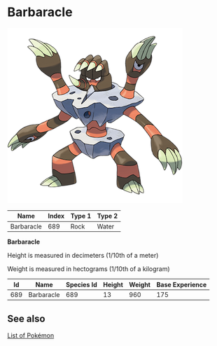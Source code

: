 # Barbaracle


![Barbaracle](images/689.png)

| **Name** | **Index** | **Type 1** | **Type 2** |
|----|----|----|----|
| Barbaracle | 689 | Rock | Water  |

**Barbaracle** 


Height is measured in decimeters (1/10th of a meter)

Weight is measured in hectograms (1/10th of a kilogram)

| **Id** | **Name** | **Species Id** | **Height** | **Weight** | **Base Experience** |
|--------|----------|----------------|------------|------------|---------------------|
| 689 | Barbaracle | 689 | 13 | 960 | 175 |


## See also

[List of Pokémon](../pokemon.md)
